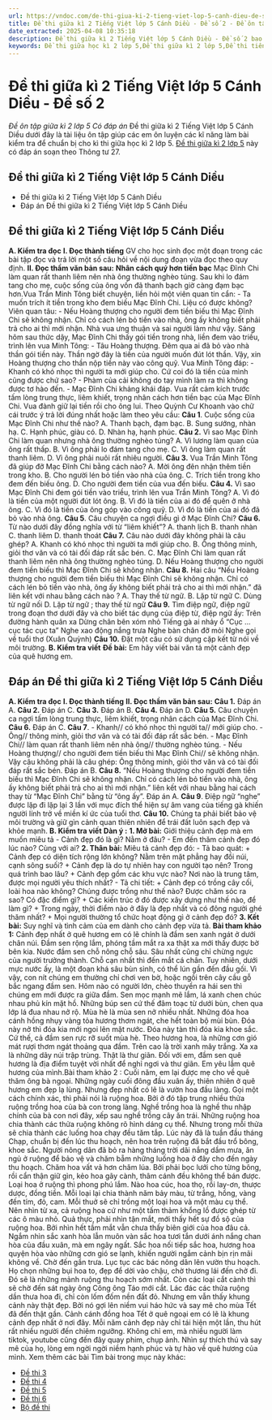 ```yaml
---
url: https://vndoc.com/de-thi-giua-ki-2-tieng-viet-lop-5-canh-dieu-de-so-2-337756
title: Đề thi giữa kì 2 Tiếng Việt lớp 5 Cánh Diều - Đề số 2 - Đề ôn tập giữa kì 2 lớp 5 Có đáp án - VnDoc.com
date_extracted: 2025-04-08 10:35:18
description: Đề thi giữa kì 2 Tiếng Việt lớp 5 Cánh Diều - Đề số 2 bao gồm nhiều dạng bài tập tiếng Việt 5 khác nhau giúp các em học sinh ôn tập kiến thức trọng tâm hiệu quả.
keywords: Đề thi giữa học kì 2 lớp 5,Đề thi giữa kì 2 lớp 5,Đề thi tiếng việt lớp 5 giữa học kì 2,đề thi giữa kì 2 môn tiếng việt lớp 5,Đề thi giữa học kì 2 môn Tiếng Việt lớp 5 theo Thông tư 27,Đề thi giữa học kì 2 môn tiếng việt lớp 5,đáp án đề thi giữa học kì 2 môn tiếng việt lớp 5,đề kiểm tra học kì 2 lớp 5 môn tiếng việt,Đề thi giữa học kì 2 lớp 5 Cánh Diều,Đề thi giữa học kì 2 lớp 5 môn Tiếng Việt Cánh Diều
---
```


# Đề thi giữa kì 2 Tiếng Việt lớp 5 Cánh Diều - Đề số 2
 _Đề ôn tập giữa kì 2 lớp 5 Có đáp án_
Đề thi giữa kì 2 Tiếng Việt lớp 5 Cánh Diều dưới đây là tài liệu ôn tập giúp các em ôn luyện các kĩ năng làm bài kiểm tra để chuẩn bị cho kì thi giữa học kì 2 lớp 5. [Đề thi giữa kì 2 lớp 5](<https://vndoc.com/de-thi-giua-ki-2-lop5>) này có đáp án soạn theo Thông tư 27.
## Đề thi giữa kì 2 Tiếng Việt lớp 5 Cánh Diều
  * Đề thi giữa kì 2 Tiếng Việt lớp 5 Cánh Diều
  * Đáp án Đề thi giữa kì 2 Tiếng Việt lớp 5 Cánh Diều

## **Đề thi giữa kì 2 Tiếng Việt lớp 5 Cánh Diều**
**A. Kiểm tra đọc**
**I. Đọc thành tiếng**
GV cho học sinh đọc một đoạn trong các bài tập đọc và trả lời một số câu hỏi về nội dung đoạn vừa đọc theo quy định.
**II. Đọc thầm văn bản sau:**
**Nhân cách quý hơn tiền bạc**
Mạc Đĩnh Chi làm quan rất thanh liêm nên nhà ông thường nghèo túng. Sau khi lo đám tang cho mẹ, cuộc sống của ông vốn đã thanh bạch giờ càng đạm bạc hơn.Vua Trần Minh Tông biết chuyện, liền hỏi một viên quan tin cẩn:
\- Ta muốn trích ít tiền trong kho đem biếu Mạc Đĩnh Chi. Liệu có được không?
Viên quan tâu:
\- Nếu Hoàng thượng cho người đem tiền biếu thì Mạc Đĩnh Chi sẽ không nhận. Chỉ có cách lén bỏ tiền vào nhà, ông ấy không biết phải trả cho ai thì mới nhận.
Nhà vua ưng thuận và sai người làm như vậy.
Sáng hôm sau thức dậy, Mạc Đĩnh Chi thấy gói tiền trong nhà, liền đem vào triều, trình lên vua Minh Tông:
\- Tâu Hoàng thượng. Đêm qua ai đã bỏ vào nhà thần gói tiền này. Thần ngờ đây là tiền của người muốn đút lót thần. Vậy, xin Hoàng thượng cho thần nộp tiền này vào công quỹ.
Vua Minh Tông đáp:
\- Khanh có khó nhọc thì người ta mới giúp cho. Cứ coi đó là tiền của mình cũng được chứ sao?
\- Phàm của cải không do tay mình làm ra thì không được tơ hào đến. - Mạc Đĩnh Chi khảng khái đáp.
Vua rất cảm kích trước tấm lòng trung thực, liêm khiết, trọng nhân cách hơn tiền bạc của Mạc Đĩnh Chi. Vua đành giữ lại tiền rồi cho ông lui.
Theo Quỳnh Cư
Khoanh vào chữ cái trước ý trả lời đúng nhất hoặc làm theo yêu cầu:
**Câu 1**. Cuộc sống của Mạc Đĩnh Chi như thế nào?
A. Thanh bạch, đạm bạc.
B. Sung sướng, nhàn hạ.
C. Hạnh phúc, giàu có.
D. Nhàn hạ, hạnh phúc.
**Câu 2.** Vì sao Mạc Đĩnh Chi làm quan nhưng nhà ông thường nghèo túng?
A. Vì lương làm quan của ông rất thấp.
B. Vì ông phải lo đám tang cho mẹ.
C. Vì ông làm quan rất thanh liêm.
D. Vì ông phải nuôi rất nhiêu người.
**Câu 3.** Vua Trần Minh Tông đã giúp đỡ Mạc Đĩnh Chi bằng cách nào?
A. Mời ông đên nhận thêm tiền trong kho.
B. Cho người lén bỏ tiền vào nhà của ông.
C. Trích tiền trong kho đem đến biếu ông.
D. Cho người đem tiền của vua đến biếu.
**Câu 4.** Vì sao Mạc Đĩnh Chi đem gói tiền vào triều, trình lên vua Trần Minh Tông?
A. Vì đó là tiền của một người đút lót ông.
B. Vì đó là tiền của ai đó để quên ở nhà ông.
C. Vì đó là tiền của ông góp vào công quỹ.
D. Vì đó là tiền của ai đó đã bỏ vào nhà ông.
**Câu 5**. Câu chuyện ca ngợi điều gì ở Mạc Đĩnh Chi?
**Câu 6.** Từ nào dưới đây đồng nghĩa với từ “liêm khiết”?
A. thanh lịch
B. thanh nhàn
C. thanh liêm
D. thanh thoát
**Câu 7.** Câu nào dưới đây không phải là câu ghép?
A. Khanh có khó nhọc thì người ta mới giúp cho.
B. Ông thông minh, giỏi thơ văn và có tài đối đáp rất sắc bén.
C. Mạc Đĩnh Chi làm quan rất thanh liêm nên nhà ông thường nghèo túng.
D. Nếu Hoàng thượng cho người đem tiền biếu thì Mạc Đĩnh Chi sẽ không nhận.
**Câu 8.** Hai câu “Nếu Hoàng thượng cho người đem tiền biếu thì Mạc Đĩnh Chi sẽ không nhận. Chỉ có cách lén bỏ tiền vào nhà, ông ấy không biết phải trả cho ai thì mới nhận.” đã liên kết với nhau bằng cách nào ?
A. Thay thế từ ngữ.
B. Lặp từ ngữ
C. Dùng từ ngữ nối
D. Lặp từ ngữ ; thay thế từ ngữ
**Câu 9.** Tìm điệp ngữ, điệp ngữ trong đoạn thơ dưới đây và cho biết tác dụng của điệp từ, điệp ngữ ấy:
Trên đường hành quân xa
Dừng chân bên xóm nhỏ
Tiếng gà ai nhảy ổ
“Cục … cục tác cục ta”
Nghe xao động nắng trưa
Nghe bàn chân đỡ mỏi
Nghe gọi về tuổi thơ
\(Xuân Quỳnh\)
**Câu 10.** Đặt một câu có sử dụng cặp kết từ nói về môi trường.
**B. Kiểm tra viết**
**Đề bài:** Em hãy viết bài văn tả một cảnh đẹp của quê hương em.
## **Đáp án Đề thi giữa kì 2 Tiếng Việt lớp 5 Cánh Diều**
**A. Kiểm tra đọc**
**I. Đọc thành tiếng**
**II. Đọc thầm văn bản sau:**
**Câu 1.**
Đáp án A.
**Câu 2.**
Đáp án C.
**Câu 3.**
Đáp án B.
**Câu 4.**
Đáp án D.
**Câu 5.**
Câu chuyện ca ngợi tấm lòng trung thực, liêm khiết, trọng nhân cách của Mạc Đĩnh Chi.
**Câu 6.**
Đáp án C.
**Câu 7**.
\- Khanh// có khó nhọc thì người ta// mới giúp cho.
\- Ông// thông minh, giỏi thơ văn và có tài đối đáp rất sắc bén.
\- Mạc Đĩnh Chi// làm quan rất thanh liêm nên nhà ông// thường nghèo túng.
\- Nếu Hoàng thượng// cho người đem tiền biếu thì Mạc Đĩnh Chi// sẽ không nhận.
Vậy câu không phải là câu ghép: Ông thông minh, giỏi thơ văn và có tài đối đáp rất sắc bén.
Đáp án B.
**Câu 8.**
“Nếu Hoàng thượng cho người đem tiền biếu thì Mạc Đĩnh Chi sẽ không nhận. Chỉ có cách lén bỏ tiền vào nhà, ông ấy không biết phải trả cho ai thì mới nhận.” liên kết với nhau bằng hai cách thay từ “Mạc Đĩnh Chi” bằng từ “ông ấy”.
Đáp án A.
**Câu 9**.
Điệp ngữ “nghe” được lặp đi lặp lại 3 lần với mục đích thể hiện sự âm vang của tiếng gà khiến người lính trở về miền kí ức của tuổi thơ.
**Câu 10.**
Chúng ta phải biết bảo vệ môi trường và giữ gìn cảnh quan thiên nhiên để trái đất luôn sạch đẹp và khỏe mạnh.
**B. Kiểm tra viết**
**Dàn ý :**
**1\. Mở bài:** Giới thiệu cảnh đẹp mà em muốn miêu tả
\- Cảnh đẹp đó là gì? Nằm ở đâu?
\- Em đến thăm cảnh đẹp đó lúc nào? Cùng với ai?
**2\. Thân bài:** Miêu tả cảnh đẹp đó:
\- Tả bao quát:
\+ Cảnh đẹp có diện tích rộng lớn không? Nằm trên mặt phẳng hay đồi núi, cạnh sông suối?
\+ Cảnh đẹp là do tự nhiên hay con người tạo nên? Trong quá trình bao lâu?
\+ Cảnh đẹp gồm các khu vực nào? Nơi nào là trung tâm, được mọi người yêu thích nhất?
\- Tả chi tiết:
\+ Cảnh đẹp có trồng cây cối, loài hoa nào không? Chúng được trồng như thế nào? Được chăm sóc ra sao? Có đặc điểm gì?
\+ Các kiến trúc ở đó được xây dựng như thế nào, để làm gì?
\+ Trong ngày, thời điểm nào ở đây là đẹp nhất và có đông người ghé thăm nhất?
\+ Mọi người thường tổ chức hoạt động gì ở cảnh đẹp đó?
**3\. Kết bài:** Suy nghĩ và tình cảm của em dành cho cảnh đẹp vừa tả.
**Bài tham khảo 1:**
Cảnh đẹp nhất ở quê hương em có lẽ chính là đầm sen xanh ngát ở dưới chân núi.
Đầm sen rộng lắm, phóng tầm mắt ra xa thật xa mới thấy được bờ bên kia. Nước đầm sen chỗ nông chỗ sâu. Sâu nhất cũng chỉ chừng ngực của người trưởng thành. Chỗ cạn nhất thì đến mắt cá chân. Tuy nhiên, dưới mực nước ấy, là một đoạn khá sâu bùn sình, có thể lún gần đến đầu gối. Vì vậy, con nít chúng em thường chỉ chơi ven bờ, hoặc ngồi trên cây cầu gỗ bắc ngang đầm sen. Hôm nào có người lớn, chèo thuyền ra hái sen thì chúng em mới được ra giữa đầm. Sen mọc mạnh mẽ lắm, lá xanh chen chúc nhau phủ kín mặt hồ. Những búp sen cứ thế đâm toạc từ dưới bùn, chen qua lớp lá đua nhau nở rộ. Mùa hè là mùa sen nở nhiều nhất. Những đóa hoa cánh hồng nhụy vàng tỏa hương thơm ngát, che hết toàn bộ mùi bùn. Đóa này nở thì đóa kia mới ngoi lên mặt nước. Đóa này tàn thì đóa kia khoe sắc. Cứ thế, cả đầm sen rực rỡ suốt mùa hè. Theo hương hoa, là những cơn gió mát rượi thơm ngát thoảng qua đầm. Trên cao là trời xanh mây trắng. Xa xa là những dãy núi trập trùng. Thật là thư giãn.
Đối với em, đầm sen quê hương là địa điểm tuyệt vời nhất để nghỉ ngơi và thư giãn. Em yêu lắm quê hương của mình.Bài tham khảo 2 :
Cuối năm, em lại được mẹ cho về quê thăm ông bà ngoại. Những ngày cuối đông đầu xuân ấy, thiên nhiên ở quê hương em đẹp lạ lùng. Nhưng đẹp nhất có lẽ là vườn hoa đầu làng.
Gọi một cách chính xác, thì phải nói là ruộng hoa. Bởi ở đó tập trung nhiều thửa ruộng trồng hoa của bà con trong làng. Nghề trồng hoa là nghề thu nhập chính của bà con nơi đây, xếp sau nghề trồng cây ăn trái. Những ruộng hoa chia thành các thửa ruộng không rõ hình dáng cụ thể. Nhưng trong mỗi thửa sẽ chia thành các luống hoa chạy đều tăm tắp. Lúc này đã là tuần đầu tháng Chạp, chuẩn bị đến lúc thu hoạch, nên hoa trên ruộng đã bắt đầu trổ bông, khoe sắc. Người nông dân đã bỏ ra hàng tháng trời dãi nắng dầm mưa, ăn ngủ ở ruộng để bảo vệ và chăm bẵm những luống hoa ở đây cho đến ngày thu hoạch. Chăm hoa vất vả hơn chăm lúa. Bởi phải bọc lưới cho từng bông, rồi cẩn thận giữ gìn, kẻo hoa gãy cành, thâm cánh đều không thể bán được. Loại hoa ở ruộng thì phong phú lắm. Nào hoa cúc, hoa thọ, rồi lay-ơn, thược dược, đồng tiền. Mỗi loại lại chia thành năm bảy màu, từ trắng, hồng, vàng đến tím, đỏ, cam. Mỗi thuở sẽ chỉ trồng một loại hoa và một màu cụ thể. Nên nhìn từ xa, cả ruộng hoa cứ như một tấm thảm khổng lồ được ghép từ các ô màu nhỏ.
Quả thực, phải nhìn tận mắt, mới thấy hết sự đồ sộ của ruộng hoa. Bởi nhìn hết tầm mắt vẫn chưa thấy biên giới của hoa đâu cả. Ngắm nhìn sắc xanh hòa lẫn muôn vàn sắc hoa tươi tắn dưới ánh nắng chan hòa của đầu xuân, mà em ngây ngất. Sắc hoa nối tiếp sắc hoa, hương hoa quyện hòa vào những cơn gió se lạnh, khiến người ngắm cảnh bịn rịn mãi không về. Chờ đến gần trưa. Lục tục các bác nông dân lên vườn thu hoạch. Họ chọn những bụi hoa to, đẹp để dời vào chậu, chờ thương lái đến chở đi. Đó sẽ là những mảnh ruộng thu hoạch sớm nhất. Còn các loại cắt cành thì sẽ chờ đến sát ngày ông Công ông Táo mới cắt. Lác đác các thửa ruộng dần thưa hoa đi, chỉ còn lốm đốm nền đất đỏ. Nhưng em vẫn thấy khung cảnh này thật đẹp. Bởi nó gợi lên niềm vui háo hức và say mê cho mùa Tết đã đến thật gần.
Cảnh cánh đồng hoa Tết ở quê ngoại em có lẽ là khung cảnh đẹp nhất ở nơi đây. Mỗi năm cảnh đẹp này chỉ tái hiện một lần, thu hút rất nhiều người đến chiêm ngưỡng. Không chỉ em, mà nhiều người làm tiktok, youtube cũng đến đây quay phim, chụp ảnh. Nhìn sự thích thú và say mê của họ, lòng em ngời ngời niềm hạnh phúc và tự hào về quê hương của mình.
Xem thêm các bài Tìm bài trong mục này khác:
  * [Đề thi 3](</de-thi-giua-ki-2-tieng-viet-lop-5-canh-dieu-de-so-3-337769>)
  * [Đề thi 4](</de-thi-giua-ki-2-tieng-viet-lop-5-canh-dieu-de-so-4-338013>)
  * [Đề thi 5](</de-thi-giua-ki-2-tieng-viet-lop-5-canh-dieu-de-so-5-338015>)
  * [Đề thi 6](</de-thi-giua-ki-2-tieng-viet-lop-5-canh-dieu-de-so-6-338017>)
  * [Bộ đề thi](</bo-de-thi-giua-ki-2-tieng-viet-lop-5-canh-dieu-336662>)

